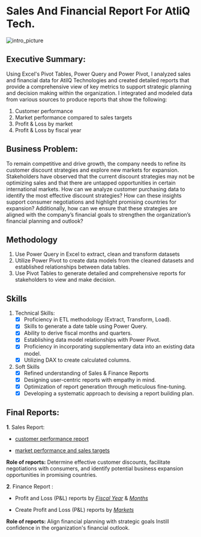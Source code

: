 # Sales And Financial Report For AtliQ Tech.

![intro_picture](https://github.com/user-attachments/assets/51aaee61-a52a-4b86-88ed-26a37ac3f341)

## Executive Summary:
Using Excel's Pivot Tables, Power Query and Power Pivot, I analyzed sales and financial data for AtilQ Technologies and created detailed reports that provide a comprehensive view of key metrics to support strategic planning and decision making within the organization. I integrated and modeled data from various sources to produce reports that show the following:
1. Customer performance
2. Market performance compared to sales targets
3. Profit & Loss by market
4. Profit & Loss by fiscal year

## Business Problem:

To remain competitive and drive growth, the company needs to refine its customer discount strategies and explore new markets for expansion. Stakeholders have observed that the current discount strategies may not be optimizing sales and that there are untapped opportunities in certain international markets. How can we analyze customer purchasing data to identify the most effective discount strategies? How can these insights support consumer negotiations and highlight promising countries for expansion? Additionally, how can we ensure that these strategies are aligned with the company’s financial goals to strengthen the organization’s financial planning and outlook?

## Methodology
1. Use Power Query in Excel to extract, clean and transform datasets 
2. Utilize Power Pivot to create data models from the cleaned datasets and established relationships between data tables.
3. Use Pivot Tables to generate detailed and comprehensive reports for stakeholders to view and make decision.

## Skills
1. Technical Skills:
   - [x]	Proficiency in ETL methodology (Extract, Transform, Load).
   - [x]	Skills to generate a date table using Power Query.
   - [x]	Ability to derive fiscal months and quarters.
   - [x]	Establishing data model relationships with Power Pivot.
   - [x]	Proficiency in incorporating supplementary data into an existing data model.
   - [x]	Utilizing DAX to create calculated columns.

2. Soft Skills
   - [x]	Refined understanding of Sales & Finance Reports
   - [x]	Designing user-centric reports with empathy in mind.
   - [x]	Optimization of report generation through meticulous fine-tuning.
   - [x]	Developing a systematic approach to devising a report building plan.

## Final Reports:
**1**. Sales Report:

  -  [customer performance report](https://github.com/KirandeepMarala/Excel-Sales_Analysis/blob/main/Customer%20Performance%20Report.pdf)

- [market performance and sales targets](https://github.com/profabubakar/AtilQ-Sales-And-Financial-Report/blob/main/Market%20Performance%20vs%20Target%20Report.pdf)


**Role of reports:** Determine effective customer discounts, facilitate negotiations with consumers, and identify potential business expansion opportunities in promising countries.


**2**. Finance Report :

- Profit and Loss (P&L) reports by _[Fiscal Year](https://github.com/KirandeepMarala/Excel-Sales_Analysis/blob/main/P%26L%20Statement%20by%20Fiscal%20Year.pdf)_ & _[Months](https://github.com/KirandeepMarala/Excel-Sales_Analysis/blob/main/P%26L%20Statement%20by%20Months.pdf)_ 

 - Create Profit and Loss (P&L) reports by _[Markets](https://github.com/KirandeepMarala/Excel-Sales_Analysis/blob/main/P%26L%20Statement%20by%20Markets.pdf)_

 **Role of reports:** Align financial planning with strategic goals Instill confidence in the organization's financial outlook.


